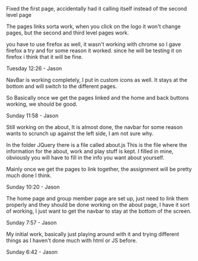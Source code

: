 Fixed the first page, accidentally had it calling itself instead of the second level page

The pages links sorta work, when you click on the logo it won't change pages, but the second and third level pages work.

you have to use firefox as well, it wasn't working with chrome so I gave firefox a try and for some reason it worked.  since he will be testing it on firefox i think that it will be fine.  

Tuesday 12:26 - Jason

NavBar is working completely, I put in custom icons as well.  It stays at the bottom and will switch to the different pages.  

So Basically once we get the pages linked and the home and back buttons working, we should be good.

Sunday 11:58 - Jason

Still working on the about, It is almost done, the navbar for some reason wants to scrunch up against the left side, I am not sure why.

In the folder JQuery there is a file called about.js This is the file where the information for the about, work and play stuff is kept.  I filled in mine, obviously you will have to fill in the info you want about yourself.

Mainly once we get the pages to link together, the assignment will be pretty much done I think.

Sunday 10:20 - Jason

The home page and group member page are set up, just need to link them properly and they should be done
working on the about page, I have it sort of working, I just want to get the navbar to stay at the bottom of the screen.

Sunday 7:57 - Jason

My initial work, basically just playing around with it and trying different things as I haven't done much with html or JS before.

Sunday 6:42 - Jason